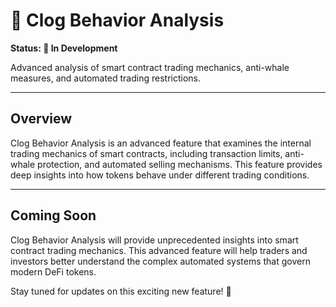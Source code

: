 # 🎯 Clog Behavior Analysis

**Status: 🚧 In Development**

Advanced analysis of smart contract trading mechanics, anti-whale measures, and automated trading restrictions.

---

## Overview

Clog Behavior Analysis is an advanced feature that examines the internal trading mechanics of smart contracts, including transaction limits, anti-whale protection, and automated selling mechanisms. This feature provides deep insights into how tokens behave under different trading conditions.

---

## Coming Soon

Clog Behavior Analysis will provide unprecedented insights into smart contract trading mechanics. This advanced feature will help traders and investors better understand the complex automated systems that govern modern DeFi tokens.

Stay tuned for updates on this exciting new feature! 🚀
